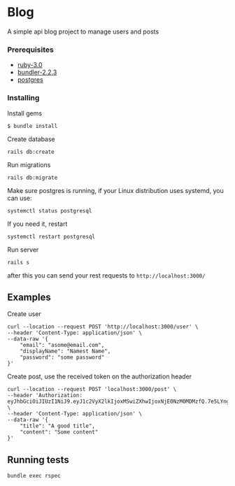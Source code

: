 # Blog

A simple api blog project to manage users and posts

### Prerequisites

* [ruby-3.0](https://www.ruby-lang.org/en/documentation/installation/)
* [bundler-2.2.3](https://bundler.io/)
* [postgres](https://computingforgeeks.com/how-to-install-postgresql-13-on-ubuntu)


### Installing

Install gems

```shell
$ bundle install
```

Create database

```shell
rails db:create
```

Run migrations

```shell
rails db:migrate
```

Make sure postgres is running, if your Linux distribution uses systemd, you can use:

```shell
systemctl status postgresql
```

If you need it, restart

```shell
systemctl restart postgresql
```

Run server

```shell
rails s
```
after this you can send your rest requests to `http://localhost:3000/`

## Examples

Create user
```shell
curl --location --request POST 'http://localhost:3000/user' \
--header 'Content-Type: application/json' \
--data-raw '{
    "email": "asome@email.com",
    "displayName": "Namest Name",
    "password": "some password"
}'
```

Create post, use the received token on the authorization header
```shell
curl --location --request POST 'localhost:3000/post' \
--header 'Authorization: eyJhbGciOiJIUzI1NiJ9.eyJ1c2VyX2lkIjoxMSwiZXhwIjoxNjE0NzM0MDMzfQ.7e5LYnglYKrJS0RrqmSaoaXTIZ4JZsaNj1vaUh_JNLY' \
--header 'Content-Type: application/json' \
--data-raw '{
    "title": "A good title",
    "content": "Some content"
}'
```

## Running tests

```shell
bundle exec rspec
```

